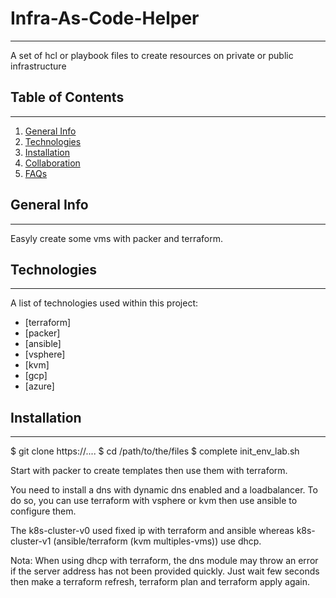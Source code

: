 # Infra-As-Code-Helper
***
A set of hcl or playbook files to create resources on private or public infrastructure

## Table of Contents
***
1. [General Info](#general-info)
2. [Technologies](#technologies)
3. [Installation](#installation)
4. [Collaboration](#collaboration)
5. [FAQs](#faqs)

## General Info
***
Easyly create some vms with packer and terraform. 

## Technologies
***
A list of technologies used within this project:
* [terraform]
* [packer]
* [ansible]
* [vsphere]
* [kvm]
* [gcp]
* [azure]

## Installation
***
$ git clone https://....
$ cd /path/to/the/files
$ complete init_env_lab.sh

Start with packer to create templates then use them with terraform.

You need to install a dns with dynamic dns enabled and a loadbalancer. To do so, you can use terraform with vsphere or kvm then use ansible to configure them.

The k8s-cluster-v0 used fixed ip with terraform and ansible whereas k8s-cluster-v1 (ansible/terraform (kvm multiples-vms)) use dhcp.

Nota:
When using dhcp with terraform, the dns module may throw an error if the server address has not been provided quickly. Just wait few seconds then make a terraform refresh, terraform plan and terraform apply again.
